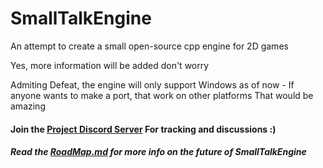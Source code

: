 # SmallTalkEngine
An attempt to create a small open-source cpp engine for 2D games


Yes, more information will be added don't worry

Admiting Defeat, the engine will only support Windows as of now - If anyone wants to make a port, that work on other platforms
That would be amazing


#### Join the [Project Discord Server](https://discord.gg/X972y7Y) For tracking and discussions :)

##### Read the [RoadMap.md](https://github.com/stuckedstudio/SmallTalkEngine/blob/master/RoadMap.md) for more info on the future of SmallTalkEngine
